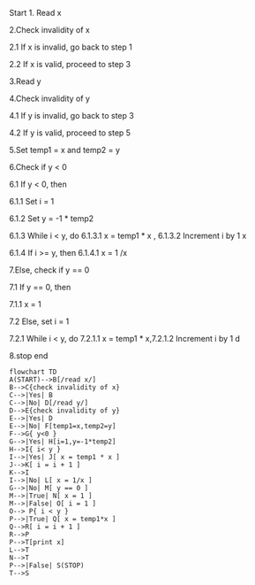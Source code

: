 
Start 1. Read x 

2.Check invalidity of x 

2.1 If x is invalid, go back to step 1 

2.2 If x is valid, proceed to step 3 

3.Read y 

4.Check invalidity of y 

4.1 If y is invalid, go back to step 3 

4.2 If y is valid, proceed to step 5 

5.Set temp1 = x and temp2 = y 

6.Check if y < 0 

6.1 If y < 0, then 

6.1.1 Set i = 1 

6.1.2 Set y = -1 * temp2 

6.1.3 While i < y, do 6.1.3.1 x = temp1 * x , 6.1.3.2 Increment i by 1 x

6.1.4 If i >= y, then 6.1.4.1 x = 1 /x

7.Else, check if y == 0 

7.1 If y == 0, then 

7.1.1 x = 1 

7.2 Else, set i = 1 

7.2.1 While i < y, do 7.2.1.1 x = temp1 * x,7.2.1.2 Increment i by 1 d

8.stop end

```mermaid
flowchart TD
A(START)-->B[/read x/]
B-->C{check invalidity of x}
C-->|Yes| B
C-->|No| D[/read y/]
D-->E{check invalidity of y}
E-->|Yes| D
E-->|No| F[temp1=x,temp2=y]
F-->G{ y<0 }
G-->|Yes| H[i=1,y=-1*temp2]
H-->I{ i< y }
I-->|Yes| J[ x = temp1 * x ]
J-->K[ i = i + 1 ]
K-->I
I-->|No| L[ x = 1/x ]
G-->|No| M[ y == 0 ]
M-->|True| N[ x = 1 ]
M-->|False| O[ i = 1 ]
O--> P{ i < y }
P-->|True| Q[ x = temp1*x ]
Q-->R[ i = i + 1 ]
R-->P
P-->T[print x]
L-->T
N-->T
P-->|False| S(STOP)
T-->S


 
